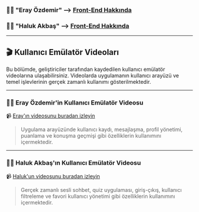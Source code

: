 ### 🧑‍💻 "Eray Özdemir" --> [Front-End Hakkında](https://github.com/halukakbash/TalkApp/blob/main/Eray%20%C3%96zdemir%20-%20FRONT%20END)

### 🧑‍💻 "Haluk Akbaş" --> [Front-End Hakkında](https://github.com/halukakbash/TalkApp/blob/main/Haluk%20Akba%C5%9F%20-%20FRONT%20END)

----------------------------------------------------------------------------------

## 🎬 Kullanıcı Emülatör Videoları

Bu bölümde, geliştiriciler tarafından kaydedilen kullanıcı emülatör videolarına ulaşabilirsiniz. Videolarda uygulamanın kullanıcı arayüzü ve temel işlevlerinin gerçek zamanlı kullanımı gösterilmektedir.

---

### 👨‍💻 Eray Özdemir'in Kullanıcı Emülatör Videosu

📹 [Eray'ın videosunu buradan izleyin](https://www.youtube.com/watch?v=Y72MEibr0NQ)

> Uygulama arayüzünde kullanıcı kaydı, mesajlaşma, profil yönetimi, puanlama ve konuşma geçmişi gibi özelliklerin kullanımını içermektedir.

---

### 👨‍💻 Haluk Akbaş'ın Kullanıcı Emülatör Videosu

📹 [Haluk'un videosunu buradan izleyin](https://www.youtube.com/watch?v=PcivKTHGCmg&t=3s&ab_channel=halukakbash)

> Gerçek zamanlı sesli sohbet, quiz uygulaması, giriş-çıkış, kullanıcı filtreleme ve favori kullanıcı yönetimi gibi özelliklerin kullanımını içermektedir.

